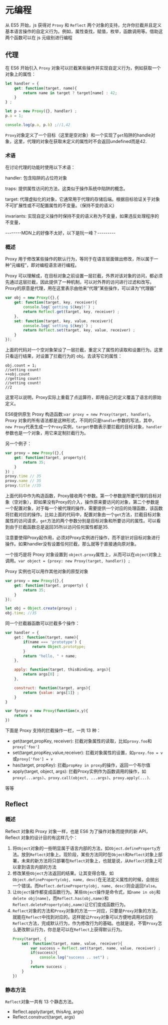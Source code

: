 # 元编程

从 ES5 开始，js 获得对 `Proxy` 和 `Reflect` 两个对象的支持，允许你拦截并且定义基本语言操作的自定义行为。例如，属性查找，赋值，枚举，函数调用等。借助这两个函数可以在 js 元级别进行编程

## 代理

在 ES6 开始引入 `Proxy` 对象可以拦截某些操作并实现自定义行为，例如获取一个对象上的属性：

```js
let handler = {
    get: function(target, name){
        return name in target ? target[name] : 42;
    }
} ;

let p = new Proxy({}, handler) ;
p.a = 1;

console.log(p.a, p.b) ;//1,42
```

`Proxy`对象定义了一个目标（这里是空对象）和一个实现了`get`陷阱的handle对象，这里，代理的对象在获取未定义的属性时不会返回undefined而是42.

### 术语

在讨论代理的功能时使用以下术语：

handler: 包含陷阱的占位符对象

traps: 提供属性访问的方法，这类似于操作系统中陷阱的概念。

target: 代理虚拟化的对象，它通常用于代理的存储后端。根据目标验证关于对象不可扩展性或不可配置属性的不变量。（保持不变的语义）

invariants: 实现自定义操作时保持不变的语义称为不变量，如果违反处理程序的不变量，

--------MDN上的好像不太好，以下是阮一峰？---------

### 概述

Proxy 用于修改某些操作的默认行为，等同于在语言层面做出修改，所以属于一种“元编程”，即对编程语言进行编程。

Proxy 可以理解成，在目标对象之前设置一层拦截，外界对该对象的访问，都必须先通过这层拦截，因此提供了一种机制，可以对外界的访问进行过滤和改写。Proxy的原意是代理，用在这里表示由他来“代理”某些操作，可以译为“代理器”

```js
var obj = new Proxy({},{
    get: function(target, key, receiver){
        console.log(`getting ${key}!`) ;
        return Reflect.get(target, key, receiver) ;
    },
    set: function(target, key, value, receiver){
        console.log(`setting ${key}`) ;
        return Reflect.set(target, key, value, receiver) ;
    }
});
```

上面的代码对一个空对象架设了一层拦截，重定义了属性的读取和设置行为。这里只看运行结果，对设置了拦截行为的 obj，去读写它的属性：

```
obj.count = 1;
//setting count!
++obj.count
//getting count!
//setting count!
//2
```

这里可以说明，Proxy实际上重载了点运算符，即用自己的定义覆盖了语言的原始定义。

ES6提供原生 Proxy 构造函数:`var proxy = new Proxy(target, handler)`。Proxy 对象的所有语法都是这种形式，不同的只是`handler`参数的写法，其中，`new Proxy`代表生成一个`Proxy`实例，`target`参数表示要拦截的目标对象，`handler`参数也是一个对象，用它来定制拦截行为。

另一个例子：

```js
var proxy = new Proxy({},{
    get: function(target, property){
        return 35;
    }
}) ;
proxy.time // 35
proxy.name // 35
proxy.title //35
```

上面代码中作为构造函数，Proxy接收两个参数。第一个参数是所要代理的目标对象（空对象），即如果没有Proxy的介入，操作原来要访问的对象，第二个参数是一个配置对象，对于每一个被代理的操作，需要提供一个对应的处理函数，该函数将拦截对应的操作。比如上面的代码中，配置对象由一个`get`方法，拦截目标对象属性的访问请求，`get`方法的两个参数分别是目标对象和所要访问的属性。可以看到由于拦截函数总是返回35所以访问任何属性都是35.

注意要使得Proxy起作用，必须对Proxy实例进行操作，而不是针对目标对象进行操作。如果handler没有设置任何拦截，那么就等于直接通向原对象。

一个技巧是将 Proxy 对象设置到 `object.proxy`属性上，从而可以在`object`对象上调用。`var object = {proxy: new Proxy(target, handler)} ;`

Proxy 实例也可以用作其他对象的原型对象

```js
var proxy = new Proxy({},{
    get: function(target, property) {
        return 35;
    }
});

let obj = Object.create(proxy) ;
obj.time; //35
```

同一个拦截器函数可以拦截多个操作：

```js
var handler = {
    get： function(target, name){
        if(name === 'prototype') {
            return Object.prototype;
        }
        return "hello, " + name;
    },

    apply: function(target, thisBinding, args){
        return args[0] ;
    },

    construct: function(target, args){
        return {value: args[1]} ;
    }
}

var fproxy = new Proxy(function(x,y){
    return x
})
```

下面是 Proxy 支持的拦截操作一栏，一共 13 种：

- get(target,propKey, receiver): 拦截对象属性的读取，比如`proxy.foo`和`proxy['foo']`
- set(target,propKey,value,receiver): 拦截对象属性的设置，如`proxy.foo = v`或`proxy['foo'] = v`
- has(target, propKey): 拦截`propKey in proxy`的操作，返回一个布尔值
- apply(target, object, args): 拦截Proxy实例作为函数调用的操作，如`proxy(...args)`、`proxy.call(object, ...args)`、`proxy.apply(...)`.

等等

## Reflect

### 概述

Reflect 对象和 Proxy 对象一样，也是 ES6 为了操作对象而提供的新 API，Reflect 对象的设计目的有这样几个：

1. 将`Object`对象的一些明显属于语言内部的方法，如`Object.defineProperty`方法。放到`Reflect`对象上。现阶段，某些方法同时在`Object`和`Reflect`对象上部署，未来的新方法将只部署在`Reflect`对象上，也就是说，从`Reflect`对象上可以拿到语言内部的方法
2. 修改某些`Object`方法返回的结果。让其变得合理。如`Object.defineProperty(obj, name, desc)`在无法定义属性的时候，会抛出一个错误。而`Reflect.defineProperty(obj, name, desc)`则会返回`false`。
3. 让`Object`操作都变成函数行为。某些`Object`操作是命令式，如`name in obj`和`delete obj[name]`，而`Reflect.has(obj,name)`和`Reflect.deleteProperty(obj,name)`让它们变成函数行为。
4. `Reflect`对象的方法和`Proxy`对象的方法一一对应，只要是`Proxy`对象的方法，就能在`Reflect`中找到对应的。这样就让`Proxy`对象可以方便地调用对应的`Reflect`方法，完成默认行为，作为修改行为的基础。也就是说，不管`Proxy`怎么更改默认行为，你总是可以在`Reflect`上获得默认行为。
    ```js
    Proxy(target, {
        set: function(target, name, value, receiver){
            var success = Reflect.set(target, name, value, receiver) ;
            if(success){
                console.log("success .. set") ;
            }
            return success ;
        }
    })
    ```

### 静态方法

`Reflect`对象一共有 13 个静态方法。

- Reflect.apply(target, thisArg, args)
- Reflect.construct(target, args)